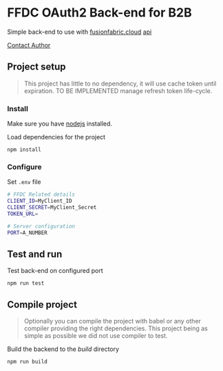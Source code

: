 # FFDC OAuth2 Back-end for B2B

Simple back-end to use with [fusionfabric.cloud](https://www.fusionfabric.cloud) [api](https://developer.fusionfabric.cloud)

[Contact Author](mailto:pierre.quemard@finastra.com)

## Project setup

> This project has little to no dependency, it will use cache token until expiration.
> TO BE IMPLEMENTED manage refresh token life-cycle.

### Install

Make sure you have [nodejs](https://nodejs.org/en/) installed.

Load dependencies for the project
```
npm install
```

### Configure

Set ```.env``` file

```bash
# FFDC Related details
CLIENT_ID=MyClient_ID
CLIENT_SECRET=MyClient_Secret
TOKEN_URL=

# Server configuration
PORT=A_NUMBER
```

## Test and run

Test back-end on configured port
```
npm run test
```

## Compile project

> Optionally you can compile the project with babel or any other compiler providing the right dependencies.
> This project being as simple as possible we did not use compiler to test.

Build the backend to the *build* directory
```
npm run build
```


